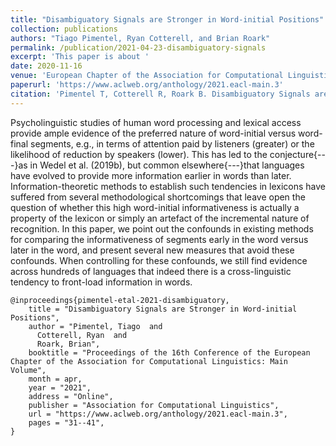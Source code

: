 ```yaml
---
title: "Disambiguatory Signals are Stronger in Word-initial Positions"
collection: publications
authors: "Tiago Pimentel, Ryan Cotterell, and Brian Roark"
permalink: /publication/2021-04-23-disambiguatory-signals
excerpt: 'This paper is about '
date: 2020-11-16
venue: 'European Chapter of the Association for Computational Linguistics'
paperurl: 'https://www.aclweb.org/anthology/2021.eacl-main.3'
citation: 'Pimentel T, Cotterell R, Roark B. Disambiguatory Signals are Stronger in Word-initial Positions. In: Proceedings of the 16th Conference of the European Chapter of the Association for Computational Linguistics, 2021 Apr.'
---
```


Psycholinguistic studies of human word processing and lexical access provide ample evidence of the preferred nature of word-initial versus word-final segments, e.g., in terms of attention paid by listeners (greater) or the likelihood of reduction by speakers (lower). This has led to the conjecture{---}as in Wedel et al. (2019b), but common elsewhere{---}that languages have evolved to provide more information earlier in words than later. Information-theoretic methods to establish such tendencies in lexicons have suffered from several methodological shortcomings that leave open the question of whether this high word-initial informativeness is actually a property of the lexicon or simply an artefact of the incremental nature of recognition. In this paper, we point out the confounds in existing methods for comparing the informativeness of segments early in the word versus later in the word, and present several new measures that avoid these confounds. When controlling for these confounds, we still find evidence across hundreds of languages that indeed there is a cross-linguistic tendency to front-load information in words.


```
@inproceedings{pimentel-etal-2021-disambiguatory,
    title = "Disambiguatory Signals are Stronger in Word-initial Positions",
    author = "Pimentel, Tiago  and
      Cotterell, Ryan  and
      Roark, Brian",
    booktitle = "Proceedings of the 16th Conference of the European Chapter of the Association for Computational Linguistics: Main Volume",
    month = apr,
    year = "2021",
    address = "Online",
    publisher = "Association for Computational Linguistics",
    url = "https://www.aclweb.org/anthology/2021.eacl-main.3",
    pages = "31--41",
}
```